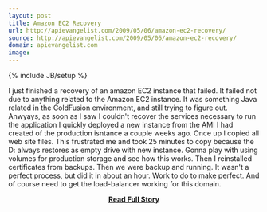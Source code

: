 ```yaml
---
layout: post
title: Amazon EC2 Recovery
url: http://apievangelist.com/2009/05/06/amazon-ec2-recovery/
source: http://apievangelist.com/2009/05/06/amazon-ec2-recovery/
domain: apievangelist.com
image: 
---
```

{% include JB/setup %}<p>I just finished a recovery of an amazon EC2 instance that failed. It failed not due to anything related to the Amazon EC2 instance. It was something Java related in the ColdFusion environment, and still trying to figure out.
Anwyays, as soon as I saw I couldn't recover the services necessary to run the application I quickly deployed a new instance from the AMI I had created of the production isntance a couple weeks ago.
Once up I copied all web site files. This frustrated me and took 25 minutes to copy because the D: always restores as empty drive with new instance. Gonna play with using volumes for production storage and see how this works.
Then I reinstalled certificates from backups.
Then we were backup and running. It wasn't a perfect process, but did it in about an hour.
Work to do to make perfect. And of course need to get the load-balancer working for this domain.</p>
<center><p><a href="http://apievangelist.com/2009/05/06/amazon-ec2-recovery/" style='padding:25px; font-sze:18px; font-weight: bold;'>Read Full Story</a></p></center>
